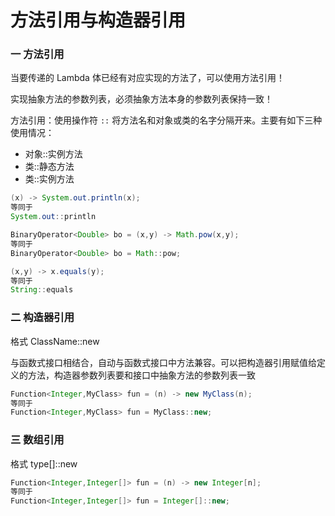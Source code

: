 # 方法引用与构造器引用

### 一 方法引用

当要传递的 Lambda 体已经有对应实现的方法了，可以使用方法引用！

实现抽象方法的参数列表，必须抽象方法本身的参数列表保持一致！

方法引用：使用操作符 `::` 将方法名和对象或类的名字分隔开来。主要有如下三种使用情况：

* 对象::实例方法
* 类::静态方法
* 类::实例方法

````java
(x) -> System.out.println(x);
等同于
System.out::println

BinaryOperator<Double> bo = (x,y) -> Math.pow(x,y);
等同于
BinaryOperator<Double> bo = Math::pow;

(x,y) -> x.equals(y);
等同于
String::equals
````

### 二 构造器引用

格式	ClassName::new

与函数式接口相结合，自动与函数式接口中方法兼容。可以把构造器引用赋值给定义的方法，构造器参数列表要和接口中抽象方法的参数列表一致

````java
Function<Integer,MyClass> fun = (n) -> new MyClass(n);
等同于
Function<Integer,MyClass> fun = MyClass::new;
````

### 三 数组引用

格式	type[]::new

````java
Function<Integer,Integer[]> fun = (n) -> new Integer[n];
等同于
Function<Integer,Integer[]> fun = Integer[]::new;
````


